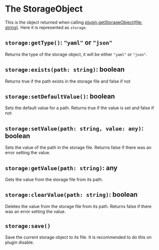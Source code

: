# The StorageObject

This is the object returned when calling [plugin.getStorageObject\(file: string\)](https://github.com/artex-development/docs.lukkit.net/tree/872d59d6ba1d99b239c03950ebfcb8df546f66aa/storage/Globals/README.md#plugingetstorageobjectfile-string). Here it is represented as `storage`.

## `storage:getType()`: `"yaml"` or `"json"`

Returns the type of the storage object, it will be either `"yaml"` or `"json"`.

## `storage:exists(path: string)`: boolean

Returns true if the path exists in the storage file and false if not

## `storage:setDefaultValue()`: boolean

Sets the default value for a path. Returns true if the value is set and false if not

## `storage:setValue(path: string, value: any)`: boolean

Sets the value of the path in the storage file. Returns false if there was an error setting the value.

## `storage:getValue(path: string)`: any

Gets the value from the storage file from its path.

## `storage:clearValue(path: string)`: boolean

Deletes the value from the storage file from its path. Returns false if there was an error setting the value.

## `storage:save()`

Save the current storage object to its file. It is recommended to do this on plugin disable.

